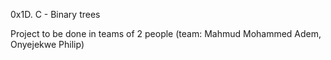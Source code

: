 0x1D. C - Binary trees

Project to be done in teams of 2 people (team: Mahmud Mohammed Adem, Onyejekwe Philip)
